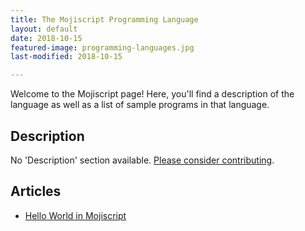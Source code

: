 ```yaml
---
title: The Mojiscript Programming Language
layout: default
date: 2018-10-15
featured-image: programming-languages.jpg
last-modified: 2018-10-15

---
```


Welcome to the Mojiscript page! Here, you'll find a description of the language as well as a list of sample programs in that language.

## Description

No 'Description' section available. [Please consider contributing](https://github.com/TheRenegadeCoder/sample-programs-website).

## Articles

- [Hello World in Mojiscript](https://sampleprograms.io/projects/hello-world/mojiscript)